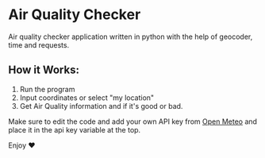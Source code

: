 # Air Quality Checker
Air quality checker application written in python with the help of geocoder, time and requests.

## How it Works:

1. Run the program
2. Input coordinates or select "my location"
3. Get Air Quality information and if it's good or bad.

Make sure to edit the code and add your own API key from [Open Meteo](https://open-meteo.com/en/docs) and place it in the api key variable at the top.

Enjoy ❤️
